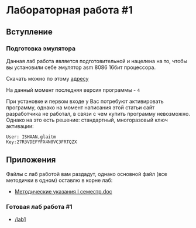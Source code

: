 # Лабораторная работа #1

## Вступление

### Подготовка эмулятора

Данная лаб работа является подготовительной и нацелена на то, чтобы вы установили
себе эмулятор asm 8086 16бит процессора. 

Скачать можно по этому [адресу](https://emu8086-microprocessor-emulator.softonic.ru/)

На данный момент последняя версия программы - `4`

При установке и первом входе у Вас потребуют активировать программу, однако на момент
написания этой статьи сайт разработчика не работал, в связи с чем купить программу невозможно.
Однако на это есть решение: стандартный, многоразовый ключ активации:

```
User: ISHAAN,glaitm 
Key:27R3VDEFYFX4N0VC3FRTQZX
```

## Приложения

Файлы с лаб работой вам раздадут, однако основной файл (все методички в одном) оставлю в корне лаб:

* [Методические указания I семестр.doc](../some.doc)

### Готовая лаб работа #1

* [/lab1](./lab1)
